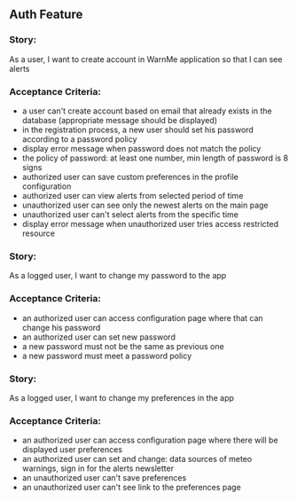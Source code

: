 ## Auth Feature

### Story: 
As a user, I want to create account in WarnMe application so that I can see alerts

### Acceptance Criteria:

- a user can't create account based on email that already exists in the database (appropriate message should be displayed)
- in the registration process, a new user should set his password according to a password policy
- display error message when password does not match the policy
- the policy of password: at least one number, min length of password is 8 signs
- authorized user can save custom preferences in the profile configuration
- authorized user can view alerts from selected period of time
- unauthorized user can see only the newest alerts on the main page
- unauthorized user can't select alerts from the specific time 
- display error message when unauthorized user tries access restricted resource


### Story:
As a logged user, I want to change my password to the app

### Acceptance Criteria:

- an authorized user can access configuration page where that can change his password
- an authorized user can set new password
- a new password must not be the same as previous one
- a new password must meet a password policy


### Story:
As a logged user, I want to change my preferences in the app

### Acceptance Criteria:

- an authorized user can access configuration page where there will be displayed user preferences
- an authorized user can set and change: data sources of meteo warnings, sign in for the alerts newsletter
- an unauthorized user can't save preferences
- an unauthorized user can't see link to the preferences page


